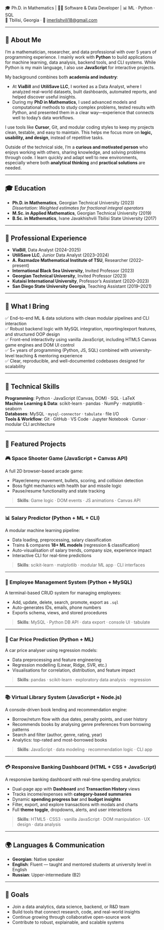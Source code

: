 🎓 Ph.D. in Mathematics | 🧑‍💻 Software & Data Developer | 📊 ML · Python · SQL  
📍 Tbilisi, Georgia · 📧 imerlishvili18@gmail.com  

---

## 👋 About Me

I’m a mathematician, researcher, and data professional with over 5 years of programming experience. I mainly work with **Python** to build applications for machine learning, data analysis, backend tools, and CLI systems. While Python is my main language, I also use **JavaScript** for interactive projects.  

My background combines both **academia and industry**:  
- At **ViaBill** and **UtiliSave LLC**, I worked as a Data Analyst, where I analyzed real-world datasets, built dashboards, automated reports, and helped discover useful insights.  
- During my **PhD in Mathematics**, I used advanced models and computational methods to study complex problems, tested results with Python, and presented them in a clear way—experience that connects well to today’s data workflows.  

I use tools like **Cursor**, Git, and modular coding styles to keep my projects clean, testable, and easy to maintain. This helps me focus more on **logic, usability, and design**, instead of repetitive tasks.  

Outside of the technical side, I’m a **curious and motivated person** who enjoys working with others, sharing knowledge, and solving problems through code. I learn quickly and adapt well to new environments, especially where both **analytical thinking** and **practical solutions** are needed.  

---

## 🎓 Education
- **Ph.D. in Mathematics**, Georgian Technical University (2023)  
  *Dissertation: Weighted estimates for fractional integral operators*  
- **M.Sc. in Applied Mathematics**, Georgian Technical University (2019)  
- **B.Sc. in Mathematics**, Ivane Javakhishvili Tbilisi State University (2017)  

---

## 💼 Professional Experience

- **ViaBill**, Data Analyst (2024–2025)  
- **UtiliSave LLC**, Junior Data Analyst (2023–2024)  
- **A. Razmadze Mathematical Institute of TSU**, Researcher (2022–present)  
- **International Black Sea University**, Invited Professor (2023)  
- **Georgian Technical University**, Invited Professor (2023)  
- **Kutaisi International University**, Professor’s Assistant (2020–2023)  
- **San Diego State University Georgia**, Teaching Assistant (2019–2021)  

---

## 🧠 What I Bring

✅ End-to-end ML & data solutions with clean modular pipelines and CLI interaction  
✅ Robust backend logic with MySQL integration, reporting/export features, and structured OOP design  
✅ Front-end interactivity using vanilla JavaScript, including HTML5 Canvas game engines and DOM UI control  
✅ 5+ years of programming (Python, JS, SQL) combined with university-level teaching & mentoring experience  
✅ Clear, reproducible, and well-documented codebases designed for scalability  

---

## 🧰 Technical Skills

**Programming**: Python · JavaScript (Canvas, DOM) · SQL · LaTeX  
**Machine Learning & Data**: scikit-learn · pandas · NumPy · matplotlib · seaborn  
**Databases**: MySQL · `mysql-connector` · `tabulate` · file I/O  
**Tools & Workflow**: Git · GitHub · VS Code · Jupyter Notebook · Cursor · modular CLI architecture  

---

## 📁 Featured Projects

### 🎮 Space Shooter Game (JavaScript + Canvas API)  
A full 2D browser-based arcade game:  
- Player/enemy movement, bullets, scoring, and collision detection  
- Boss fight mechanics with health bar and missile logic  
- Pause/resume functionality and state tracking  
> **Skills**: Game logic · DOM events · JS animations · Canvas API  

---

### 📊 Salary Predictor (Python + ML + CLI)  
A modular machine learning pipeline:  
- Data loading, preprocessing, salary classification  
- Trains & compares **18+ ML models** (regression & classification)  
- Auto-visualisation of salary trends, company size, experience impact  
- Interactive CLI for real-time predictions  
> **Skills**: scikit-learn · matplotlib · modular ML app · CLI interfaces  

---

### 👥 Employee Management System (Python + MySQL)  
A terminal-based CRUD system for managing employees:  
- Add, update, delete, search, promote, export as `.sql`  
- Auto-generates IDs, emails, phone numbers  
- Exports schema, views, and stored procedures  
> **Skills**: MySQL · Python DB API · data export · console UI · tabulate  

---

### 🚗 Car Price Prediction (Python + ML)  
A car price analyser using regression models:  
- Data preprocessing and feature engineering  
- Regression modelling (Linear, Ridge, SVR, etc.)  
- Visualisations for correlation, distribution, and feature impact  
> **Skills**: pandas · scikit-learn · exploratory data analysis · regression  

---

### 📚 Virtual Library System (JavaScript + Node.js)  
A console-driven book lending and recommendation engine:  
- Borrow/return flow with due dates, penalty points, and user history  
- Recommends books by analysing genre preferences from borrowing patterns  
- Search and filter (author, genre, rating, year)  
- Analytics: top-rated and most-borrowed books  
> **Skills**: JavaScript · data modeling · recommendation logic · CLI app  

---

### 💳 Responsive Banking Dashboard (HTML + CSS + JavaScript)  
A responsive banking dashboard with real-time spending analytics:  
- Dual-page app with **Dashboard** and **Transaction History** views  
- Tracks income/expenses with **category-based summaries**  
- Dynamic **spending progress bar** and **budget insights**  
- Filter, export, and explore transactions with modals and charts  
- Full **theme toggle**, dropdowns, alerts, and user interactions  
> **Skills**: HTML5 · CSS3 · vanilla JavaScript · DOM manipulation · UX design · data analysis  

---

## 🌍 Languages & Communication

- **Georgian**: Native speaker  
- **English**: Fluent — taught and mentored students at university level in English
- **Russian**: Upper-intermediate (B2)  

---

## 🎯 Goals

- Join a data analytics, data science, backend, or R&D team  
- Build tools that connect research, code, and real-world insights  
- Continue growing through collaborative open-source work  
- Contribute to robust, explainable, and scalable systems  
